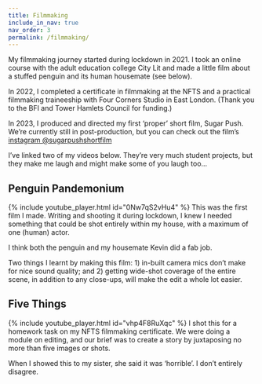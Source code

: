 ```yaml
---
title: Filmmaking
include_in_nav: true
nav_order: 3
permalink: /filmmaking/
---
```

My filmmaking journey started during lockdown in 2021. I took an online course with the adult education college City Lit and made a little film about a stuffed penguin and its human housemate (see below).

In 2022, I completed a certificate in filmmaking at the NFTS and a practical filmmaking traineeship with Four Corners Studio in East London. (Thank you to the BFI and Tower Hamlets Council for funding.)

In 2023, I produced and directed my first ‘proper’ short film, Sugar Push. We’re currently still in post-production, but you can check out the film’s [instagram @sugarpushshortfilm](https://www.instagram.com/sugarpushshortfilm/)

I’ve linked two of my videos below. They’re very much student projects, but they make me laugh and might make some of you laugh too…


## Penguin Pandemonium
{% include youtube_player.html id="0Nw7qS2vHu4" %}
This was the first film I made. Writing and shooting it during lockdown, I knew I needed something that could be shot entirely within my house, with a maximum of one (human) actor. 

I think both the penguin and my housemate Kevin did a fab job.

Two things I learnt by making this film: 1) in-built camera mics don’t make for nice sound quality; and 2) getting wide-shot coverage of the entire scene, in addition to any close-ups, will make the edit a whole lot easier.


## Five Things
{% include youtube_player.html id="vhp4F8RuXqc" %}
I shot this for a homework task on my NFTS filmmaking certificate. We were doing a module on editing, and our brief was to create a story by juxtaposing no more than five images or shots. 

When I showed this to my sister, she said it was ‘horrible’. I don’t entirely disagree.

